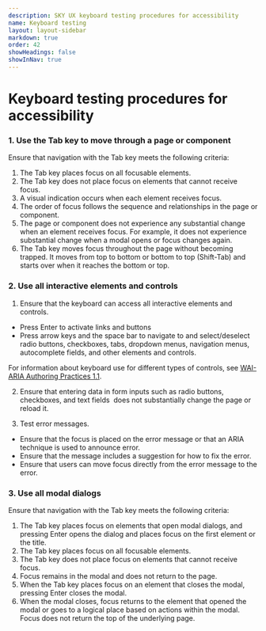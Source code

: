 ```yaml
---
description: SKY UX keyboard testing procedures for accessibility
name: Keyboard testing
layout: layout-sidebar
markdown: true
order: 42
showHeadings: false
showInNav: true
---
```


# Keyboard testing procedures for accessibility

### 1. Use the Tab key to move through a page or component

Ensure that navigation with the Tab key meets the following criteria:

1. The Tab key places focus on all focusable elements.
2. The Tab key does not place focus on elements that cannot receive focus.
3. A visual indication occurs when each element receives focus.
4. The order of focus follows the sequence and relationships in the page or component.
5. The page or component does not experience any substantial change when an element receives focus. For example, it does not experience substantial change when a modal opens or focus changes again.
6. The Tab key moves focus throughout the page without becoming trapped. It moves from top to bottom or bottom to top (Shift-Tab) and starts over when it reaches the bottom or top.

### 2. Use all interactive elements and controls

1. Ensure that the keyboard can access all interactive elements and controls.
  - Press Enter to activate links and buttons
  - Press arrow keys and the space bar to navigate to and select/deselect radio buttons, checkboxes, tabs, dropdown menus, navigation menus, autocomplete fields, and other elements and controls.

 For information about keyboard use for different types of controls, see [WAI-ARIA Authoring Practices 1.1](https://www.w3.org/TR/2016/WD-wai-aria-practices-1.1-20160317/).

2. Ensure that entering data in form inputs such as radio buttons, checkboxes, and text fields  does not substantially change the page or reload it.

3. Test error messages.
 - Ensure that the focus is placed on the error message or that an ARIA technique is used to announce error.
 - Ensure that the message includes a suggestion for how to fix the error.
 - Ensure that users can move focus directly from the error message to the error.

### 3. Use all modal dialogs

Ensure that navigation with the Tab key meets the following criteria:

1. The Tab key places focus on elements that open modal dialogs, and pressing Enter opens the dialog and places focus on the first element or the title.
2. The Tab key places focus on all focusable elements.
3. The Tab key does not place focus on elements that cannot receive focus.
4. Focus remains in the modal and does not return to the page.
5. When the Tab key places focus on an element that closes the modal, pressing Enter closes the modal. 
6. When the modal closes, focus returns to the element that opened the modal or goes to a logical place based on actions within the modal. Focus does not return the top of the underlying page.
